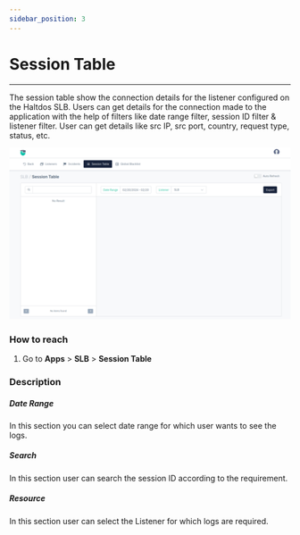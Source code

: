 ```yaml
---
sidebar_position: 3
---
```


# Session Table


---

The session table show the connection details for the listener configured on the Haltdos SLB. Users can get details for the connection made to the application with the help of filters like date range filter, session ID filter & listener filter. User can get details like src IP, src port, country, request type, status, etc.


![](/img/adc/v8/docs/session_table.png)

### **How to reach**

1. Go to **Apps** > **SLB** > **Session Table**

### Description

##### **Date Range**

In this section you can select date range for which user wants to see the logs.

##### **Search**

In this section user can search the session ID according to the requirement.

##### **Resource**

In this section user can select the Listener for which logs are required.